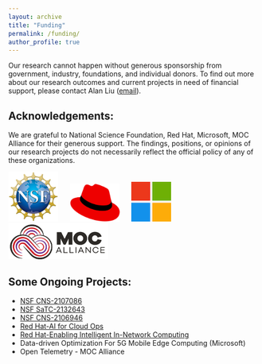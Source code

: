 ```yaml
---
layout: archive
title: "Funding"
permalink: /funding/
author_profile: true
---
```

Our research cannot happen without generous sponsorship from government, industry, foundations, and individual donors. To find out more about our research outcomes and current projects in need of financial support, please contact Alan Liu ([email](mailto:zaoxing@bu.edu)).

Acknowledgements:
------
We are grateful to National Science Foundation, Red Hat, Microsoft, MOC Alliance for their generous support. The findings, positions, or opinions of our research projects do not necessarily reflect the official policy of any of these organizations.

<p float="left">
  <img src="/images/NSF.png" width="100" />
  &nbsp;&nbsp;&nbsp;&nbsp;
  <img src="/images/RedHat.png" width="100" /> 
  &nbsp;&nbsp;&nbsp;&nbsp;
  <img src="/images/ms.png" width="80" />
  &nbsp;&nbsp;&nbsp;&nbsp;
  <img src="/images/MOC_small.png" width="200" />
</p>

Some Ongoing Projects:
------
* [NSF CNS-2107086](/projects/froot)
* [NSF SaTC-2132643](/projects/onset)
* [NSF CNS-2106946](/projects/scalable-learning)
* [Red Hat-AI for Cloud Ops](/projects/proj-ai4cloudops)
* [Red Hat-Enabling Intelligent In-Network Computing](/projects/proj-cloud-network)
* Data-driven Optimization For 5G Mobile Edge Computing (Microsoft)
* Open Telemetry - MOC Alliance


<!-- {% include base_path %}


{% for post in site.portfolio %}
  {% include archive-single.html %}
{% endfor %} -->

